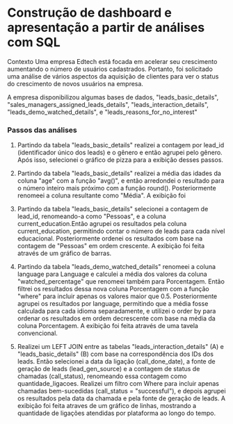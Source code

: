 # Construção de dashboard e apresentação a partir de análises com SQL

Contexto
Uma empresa Edtech está focada em acelerar seu crescimento aumentando o número de usuários cadastrados. Portanto, foi solicitado uma análise de vários aspectos da aquisição de clientes para ver o status do crescimento de novos usuários na empresa.

A empresa disponibilizou algumas bases de dados, "leads_basic_details", "sales_managers_assigned_leads_details", "leads_interaction_details", "leads_demo_watched_details", e "leads_reasons_for_no_interest"

### Passos das análises

1. Partindo da tabela "leads_basic_details" realizei a contagem por lead_id (identificador único dos leads) e o gênero e então agrupei pelo gênero. Após isso, selecionei o gráfico de pizza para a exibição desses passos.

2. Partindo da tabela "leads_basic_details" realizei a média das idades da coluna "age" com a função "avg()", e então arredondei o resultado para o número inteiro mais próximo com a função round(). Posteriormente renomeei a coluna resultante como "Média". A exibição foi 

3. Partindo da tabela "leads_basic_details" selecionei a contagem de lead_id, renomeando-a como "Pessoas", e a coluna current_education.Então agrupei os resultados pela coluna current_education, permitindo contar o número de leads para cada nível educacional. Posteriormente ordenei os resultados com base na contagem de "Pessoas" em ordem crescente. A exibição foi feita através de um gráfico de barras.

4. Partindo da tabela "leads_demo_watched_details" renomeei a coluna language para Language e calculei a média dos valores da coluna "watched_percentage" que renomeei também para Porcentagem. Então filtrei os resultados dessa nova coluna Porcentagem com a função "where" para incluir apenas os valores maior que 0.5. Posteriormente agrupei os resultados por language, permitindo que a média fosse calculada para cada idioma separadamente, e utilizei o order by para ordenar os resultados em ordem decrescente com base na média da coluna Porcentagem. A exibição foi feita através de uma tavela convencional.

5. Realizei um LEFT JOIN entre as tabelas "leads_interaction_details" (A) e "leads_basic_details" (B) com base na correspondência dos IDs dos leads. Então selecionei a data da ligação (call_done_date), a fonte de geração de leads (lead_gen_source) e a contagem de status de chamadas (call_status), renomeando essa contagem como quantidade_ligacoes. Realizei um filtro com Where para incluir apenas chamadas bem-sucedidas (call_status = "successful"), e depois agrupei os resultados pela data da chamada e pela fonte de geração de leads. A exibição foi feita atraves de um gráfico de linhas, mostrando a quantidade de ligações atendidas por plataforma ao longo do tempo.

